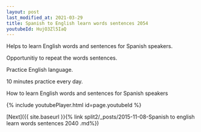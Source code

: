 ```yaml
---
layout: post
last_modified_at: 2021-03-29
title: Spanish to English learn words sentences 2054 
youtubeId: HujO3Zl5IaQ
---
```

 
 
Helps to learn English words and sentences for Spanish speakers.

Opportunitiy to repeat the words sentences. 

Practice English language. 
 
10 minutes practice every day. 
 
How to learn English words and sentences for Spanish speakers 
 
{% include youtubePlayer.html id=page.youtubeId %}
 
 
[Next]({{ site.baseurl }}{% link  split2/_posts/2015-11-08-Spanish to english learn words sentences 2040 .md%})
 
